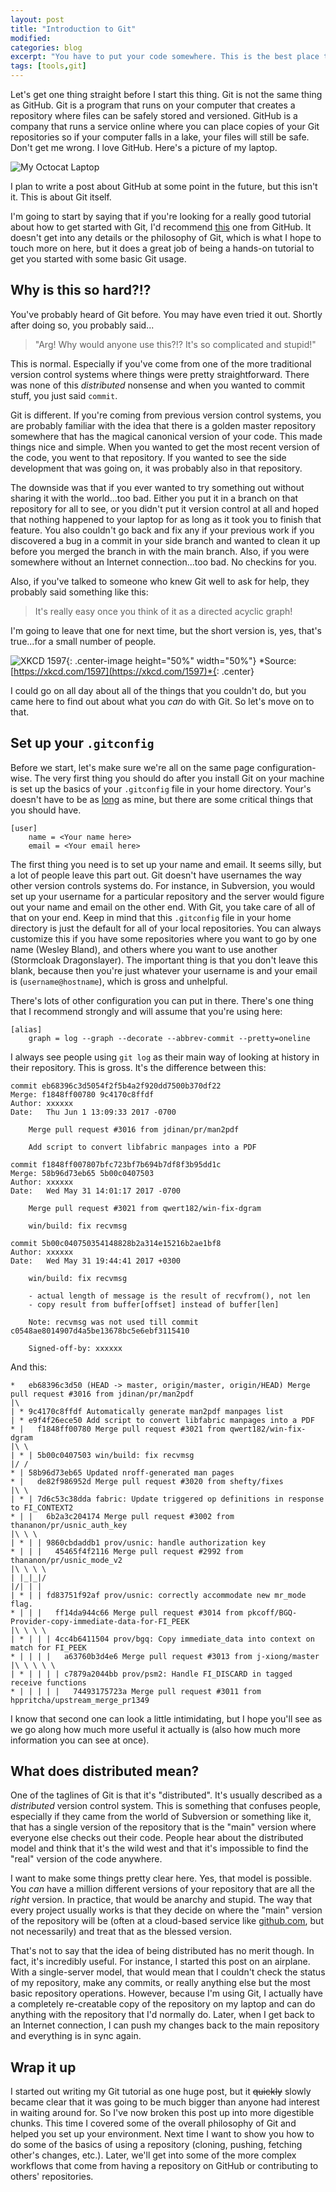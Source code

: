 ```yaml
---
layout: post
title: "Introduction to Git"
modified:
categories: blog
excerpt: "You have to put your code somewhere. This is the best place to do it."
tags: [tools,git]
---
```


Let's get one thing straight before I start this thing. Git is not the same
thing as GitHub. Git is a program that runs on your computer that creates a
repository where files can be safely stored and versioned. GitHub is a company
that runs a service online where you can place copies of your Git repositories
so if your computer falls in a lake, your files will still be safe. Don't get me
wrong. I love GitHub. Here's a picture of my laptop.

![My Octocat Laptop](/images/laptop_back.jpg)

I plan to write a post about GitHub at some point in the future, but this isn't
it. This is about Git itself.

I'm going to start by saying that if you're looking for a really good tutorial
about how to get started with Git, I'd recommend
[this](https://try.github.io/levels/1/challenges/1) one from GitHub. It doesn't
get into any details or the philosophy of Git, which is what I hope to touch
more on here, but it does a great job of being a hands-on tutorial to get you
started with some basic Git usage.

## Why is this so hard?!?

You've probably heard of Git before. You may have even tried it out. Shortly
after doing so, you probably said...

> "Arg! Why would anyone use this?!? It's so complicated and stupid!"

This is normal. Especially if you've come from one of the more traditional
version control systems where things were pretty straightforward. There was
none of this *distributed* nonsense and when you wanted to commit stuff, you
just said `commit`.

Git is different. If you're coming from previous version control systems, you
are probably familiar with the idea that there is a golden master repository
somewhere that has the magical canonical version of your code. This made things
nice and simple. When you wanted to get the most recent version of the code, you
went to that repository. If you wanted to see the side development that was
going on, it was probably also in that repository.

The downside was that if you ever wanted to try something out without sharing it
with the world...too bad.  Either you put it in a branch on that repository for
all to see, or you didn't put it version control at all and hoped that nothing
happened to your laptop for as long as it took you to finish that feature. You
also couldn't go back and fix any if your previous work if you discovered a bug
in a commit in your side branch and wanted to clean it up before you merged the
branch in with the main branch. Also, if you were somewhere without an Internet
connection...too bad. No checkins for you.

Also, if you've talked to someone who knew Git well to ask for help, they
probably said something like this:

> It's really easy once you think of it as a directed acyclic graph!

I'm going to leave that one for next time, but the short version is, yes, that's true...for a small number of people.

![XKCD 1597](/images/git_2x.png){: .center-image height="50%" width="50%"}
*Source: [https://xkcd.com/1597](https://xkcd.com/1597)*{: .center}

I could go on all day about all of the things that you couldn't do, but you came
here to find out about what you *can* do with Git. So let's move on to that.

## Set up your `.gitconfig`

Before we start, let's make sure we're all on the same page configuration-wise.
The very first thing you should do after you install Git on your machine is set
up the basics of your `.gitconfig` file in your home directory. Your's doesn't
have to be as
[long](https://github.com/wesbland/environment/blob/master/gitconfig) as mine,
but there are some critical things that you should have.

```
[user]
    name = <Your name here>
    email = <Your email here>
```

The first thing you need is to set up your name and email. It seems silly, but a
lot of people leave this part out. Git doesn't have usernames the way other
version controls systems do. For instance, in Subversion, you would set up your
username for a particular repository and the server would figure out your name
and email on the other end. With Git, you take care of all of that on your end.
Keep in mind that this `.gitconfig` file in your home directory is just the
default for all of your local repositories. You can always customize this if you
have some repositories where you want to go by one name (Wesley Bland), and
others where you want to use another (Stormcloak Dragonslayer). The important
thing is that you don't leave this blank, because then you're just whatever your
username is and your email is (`username@hostname`), which is gross and
unhelpful.

There's lots of other configuration you can put in there. There's one thing that
I recommend strongly and will assume that you're using here:

```
[alias]
    graph = log --graph --decorate --abbrev-commit --pretty=oneline
```

I always see people using `git log` as their main way of looking at history in
their repository. This is gross. It's the difference between this:

```
commit eb68396c3d5054f2f5b4a2f920dd7500b370df22
Merge: f1848ff00780 9c4170c8ffdf
Author: xxxxxx
Date:   Thu Jun 1 13:09:33 2017 -0700

    Merge pull request #3016 from jdinan/pr/man2pdf

    Add script to convert libfabric manpages into a PDF

commit f1848ff007807bfc723bf7b694b7df8f3b95dd1c
Merge: 58b96d73eb65 5b00c0407503
Author: xxxxxx
Date:   Wed May 31 14:01:17 2017 -0700

    Merge pull request #3021 from qwert182/win-fix-dgram

    win/build: fix recvmsg

commit 5b00c040750354148828b2a314e15216b2ae1bf8
Author: xxxxxx
Date:   Wed May 31 19:44:41 2017 +0300

    win/build: fix recvmsg

    - actual length of message is the result of recvfrom(), not len
    - copy result from buffer[offset] instead of buffer[len]

    Note: recvmsg was not used till commit c0548ae8014907d4a5be13678bc5e6ebf3115410

    Signed-off-by: xxxxxx
```

And this:

```
*   eb68396c3d50 (HEAD -> master, origin/master, origin/HEAD) Merge pull request #3016 from jdinan/pr/man2pdf
|\
| * 9c4170c8ffdf Automatically generate man2pdf manpages list
| * e9f4f26ece50 Add script to convert libfabric manpages into a PDF
* |   f1848ff00780 Merge pull request #3021 from qwert182/win-fix-dgram
|\ \
| * | 5b00c0407503 win/build: fix recvmsg
|/ /
* | 58b96d73eb65 Updated nroff-generated man pages
* |   de82f986952d Merge pull request #3020 from shefty/fixes
|\ \
| * | 7d6c53c38dda fabric: Update triggered op definitions in response to FI_CONTEXT2
* | |   6b2a3c204174 Merge pull request #3002 from thananon/pr/usnic_auth_key
|\ \ \
| * | | 9860cbdaddb1 prov/usnic: handle authorization key
* | | |   45465f4f2116 Merge pull request #2992 from thananon/pr/usnic_mode_v2
|\ \ \ \
| |_|_|/
|/| | |
| * | | fd83751f92af prov/usnic: correctly accommodate new mr_mode flag.
* | | |   ff14da944c66 Merge pull request #3014 from pkcoff/BGQ-Provider-copy-immediate-data-for-FI_PEEK
|\ \ \ \
| * | | | 4cc4b6411504 prov/bgq: Copy immediate_data into context on match for FI_PEEK
* | | | |   a63760b3d4e6 Merge pull request #3013 from j-xiong/master
|\ \ \ \ \
| * | | | | c7879a2044bb prov/psm2: Handle FI_DISCARD in tagged receive functions
* | | | | |   74493175723a Merge pull request #3011 from hppritcha/upstream_merge_pr1349
```

I know that second one can look a little intimidating, but I hope you'll see as
we go along how much more useful it actually is (also how much more information
you can see at once).

## What does distributed mean?

One of the taglines of Git is that it's "distributed". It's usually described as
a *distributed* version control system. This is something that confuses people,
especially if they came from the world of Subversion or something like it, that
has a single version of the repository that is the "main" version where everyone
else checks out their code. People hear about the distributed model and think
that it's the wild west and that it's impossible to find the "real" version of
the code anywhere.

I want to make some things pretty clear here. Yes, that model is possible. You
*can* have a million different versions of your repository that are all the
*right* version. In practice, that would be anarchy and stupid. The way that
every project usually works is that they decide on where the "main" version of
the repository will be (often at a cloud-based service like
[github.com](github.com), but not necessarily) and treat that as the blessed
version.

That's not to say that the idea of being distributed has no merit though. In
fact, it's incredibly useful. For instance, I started this post on an airplane.
With a single-server model, that would mean that I couldn't check the status of
my repository, make any commits, or really anything else but the most basic
repository operations. However, because I'm using Git, I actually have a
completely re-creatable copy of the repository on my laptop and can do anything
with the repository that I'd normally do. Later, when I get back to an Internet
connection, I can push my changes back to the main repository and everything is
in sync again.

## Wrap it up

I started out writing my Git tutorial as one huge post, but it ~~quickly~~
slowly became clear that it was going to be much bigger than anyone had interest
in waiting around for. So I've now broken this post up into more digestible
chunks. This time I covered some of the overall philosophy of Git and helped you
set up your environment. Next time I want to show you how to do some of the
basics of using a repository (cloning, pushing, fetching other's changes, etc.).
Later, we'll get into some of the more complex workflows that come from having a
repository on GitHub or contributing to others' repositories.